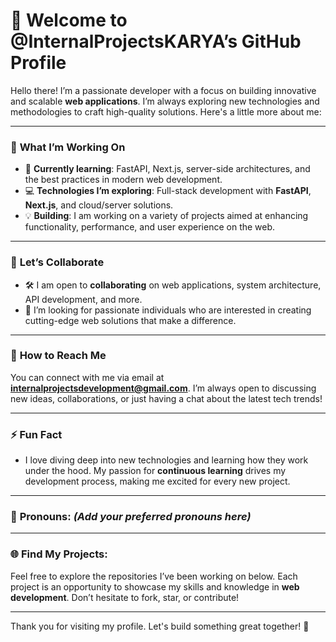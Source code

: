# 👋 Welcome to @InternalProjectsKARYA’s GitHub Profile

Hello there! I’m a passionate developer with a focus on building innovative and scalable **web applications**. I’m always exploring new technologies and methodologies to craft high-quality solutions. Here's a little more about me:

---

### 🚀 **What I’m Working On**
- 🌱 **Currently learning**: FastAPI, Next.js, server-side architectures, and the best practices in modern web development.
- 💻 **Technologies I’m exploring**: Full-stack development with **FastAPI**, **Next.js**, and cloud/server solutions.
- 💡 **Building**: I am working on a variety of projects aimed at enhancing functionality, performance, and user experience on the web.

---

### 🤝 **Let’s Collaborate**
- 🛠️ I am open to **collaborating** on web applications, system architecture, API development, and more.
- 🚀 I’m looking for passionate individuals who are interested in creating cutting-edge web solutions that make a difference.

---

### 📧 **How to Reach Me**
You can connect with me via email at [**internalprojectsdevelopment@gmail.com**](mailto:internalprojectsdevelopment@gmail.com). I’m always open to discussing new ideas, collaborations, or just having a chat about the latest tech trends!

---

### ⚡ **Fun Fact**
- I love diving deep into new technologies and learning how they work under the hood. My passion for **continuous learning** drives my development process, making me excited for every new project.

---

### 💬 **Pronouns**: *(Add your preferred pronouns here)*

---

### 🌐 **Find My Projects**:
Feel free to explore the repositories I’ve been working on below. Each project is an opportunity to showcase my skills and knowledge in **web development**. Don’t hesitate to fork, star, or contribute!

---

Thank you for visiting my profile. Let's build something great together! 🚀


<!---
InternalProjectsKARYA/InternalProjectsKARYA is a ✨ special ✨ repository because its `README.md` (this file) appears on your GitHub profile.
You can click the Preview link to take a look at your changes.

- 👋 Hi, I’m @InternalProjectsKARYA
- 👀 I’m interested in building/developing web applications
- 🌱 I’m currently learning FastAPI, Nextjs, Server
- 💞️ I’m looking to collaborate on developing web applications and solutions
- 📫 How to reach me internalprojectsdevelopment@gmail.com
- 😄 Pronouns: ...
- ⚡ Fun fact: ...

--->
